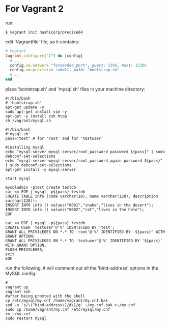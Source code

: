 # For Vagrant 2 #

run:
~~~
$ vagrant init hashicorp/precise64
~~~
edit 'Vagrantfile' file, so it contains:
~~~ruby
# Vagrant
Vagrant.configure("2") do |config|
  #...
  config.vm.network "forwarded_port", guest: 3306, host: 13306
  config.vm.provision :shell, path: "bootstrap.sh"
  #...
end
~~~

place 'bootstrap.sh' and 'mysql.sh' files in your machine directory:

~~~
#!/bin/bash
# 'bootstrap.sh'
apt-get update -y 
sudo apt-get install vim -y
apt-get -y install zsh htop
sh /vagrant/mysql.sh
~~~

~~~
#!/bin/bash
#'mysql.sh'
pass="test" # for 'root' and for 'testuser'

#installing mysql
echo "mysql-server mysql-server/root_password password ${pass}" | sudo debconf-set-selections
echo "mysql-server mysql-server/root_password_again password ${pass}" | sudo debconf-set-selections
apt-get install -y mysql-server

start mysql

mysqladmin -ptest create testdb
cat << EOF | mysql -p${pass} testdb
CREATE TABLE info (code varchar(10), name varchar(128), description varchar(128));
INSERT INTO info () values("0001","snake","lives in the desert");
INSERT INTO info () values("0002","rat","lives in the hole");
EOF

cat << EOF | mysql -p${pass} testdb
CREATE USER 'testuser'@'%' IDENTIFIED BY 'test';
GRANT ALL PRIVILEGES ON *.* TO 'root'@'%' IDENTIFIED BY '${pass}' WITH GRANT OPTION;
GRANT ALL PRIVILEGES ON *.* TO 'testuser'@'%' IDENTIFIED BY '${pass}' WITH GRANT OPTION;
FLUSH PRIVILEGES;
exit
EOF
~~~

run the following, it will comment out all the 'bind-address' options in the MySQL config:
~~~
#
vagrant up
vagrant ssh
#after being promted with the shell 
cp /etc/mysql/my.cnf /home/vagrant/my.cnf.bak
sed -e 's/\(^bind-address\)/#\1/g' ~/my.cnf.bak >~/my.cnf
sudo cp /home/vagrant/my.cnf /etc/mysql/my.cnf
rm ~/my.cnf
sudo restart mysql
~~~
